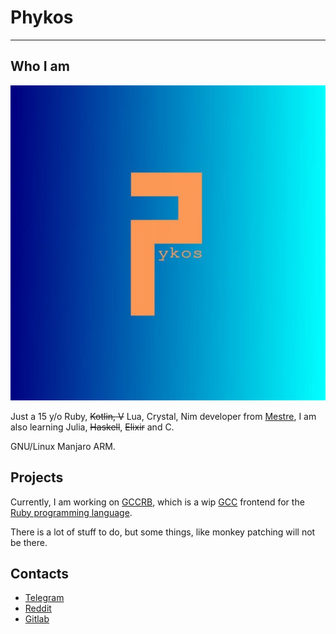 # Phykos
--------

## Who I am

![12.jpg](12.jpg)

Just a 15 y/o Ruby, ~~Kotlin, V~~ Lua, Crystal, Nim developer from [Mestre](https://en.wikipedia.org/wiki/Mestre), I am also learning Julia, ~~Haskell~~, ~~Elixir~~ and C.

GNU/Linux Manjaro ARM.

## Projects

Currently, I am working on [GCCRB](https://github.com/GCCRB), which is a wip [GCC](https://gcc.gnu.org/) frontend for the [Ruby programming language](https://www.ruby-lang.org/).

There is a lot of stuff to do, but some things, like monkey patching will not be there.

## Contacts

- [Telegram](t.me/rubydev)
- [Reddit](https://www.reddit.com/user/GPhykos/)
- [Gitlab](https://gitlab.com/phykos)
